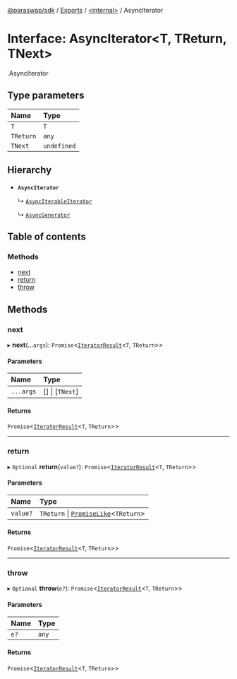 [@paraswap/sdk](../README.md) / [Exports](../modules.md) / [<internal\>](../modules/internal_.md) / AsyncIterator

# Interface: AsyncIterator<T, TReturn, TNext\>

[<internal>](../modules/internal_.md).AsyncIterator

## Type parameters

| Name | Type |
| :------ | :------ |
| `T` | `T` |
| `TReturn` | `any` |
| `TNext` | `undefined` |

## Hierarchy

- **`AsyncIterator`**

  ↳ [`AsyncIterableIterator`](internal_.AsyncIterableIterator.md)

  ↳ [`AsyncGenerator`](internal_.AsyncGenerator.md)

## Table of contents

### Methods

- [next](internal_.AsyncIterator.md#next)
- [return](internal_.AsyncIterator.md#return)
- [throw](internal_.AsyncIterator.md#throw)

## Methods

### next

▸ **next**(...`args`): `Promise`<[`IteratorResult`](../modules/internal_.md#iteratorresult)<`T`, `TReturn`\>\>

#### Parameters

| Name | Type |
| :------ | :------ |
| `...args` | [] \| [`TNext`] |

#### Returns

`Promise`<[`IteratorResult`](../modules/internal_.md#iteratorresult)<`T`, `TReturn`\>\>

___

### return

▸ `Optional` **return**(`value?`): `Promise`<[`IteratorResult`](../modules/internal_.md#iteratorresult)<`T`, `TReturn`\>\>

#### Parameters

| Name | Type |
| :------ | :------ |
| `value?` | `TReturn` \| [`PromiseLike`](internal_.PromiseLike.md)<`TReturn`\> |

#### Returns

`Promise`<[`IteratorResult`](../modules/internal_.md#iteratorresult)<`T`, `TReturn`\>\>

___

### throw

▸ `Optional` **throw**(`e?`): `Promise`<[`IteratorResult`](../modules/internal_.md#iteratorresult)<`T`, `TReturn`\>\>

#### Parameters

| Name | Type |
| :------ | :------ |
| `e?` | `any` |

#### Returns

`Promise`<[`IteratorResult`](../modules/internal_.md#iteratorresult)<`T`, `TReturn`\>\>

